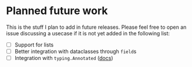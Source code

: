 # Planned future work

This is the stuff I plan to add in future releases. Please feel free to open an issue
discussing a usecase if it is not yet added in the following list:

- [ ] Support for lists
- [ ] Better integration with dataclasses through `field`s
- [ ] Integration with `typing.Annotated` ([docs](https://docs.python.org/3/library/typing.html#typing.Annotated))
